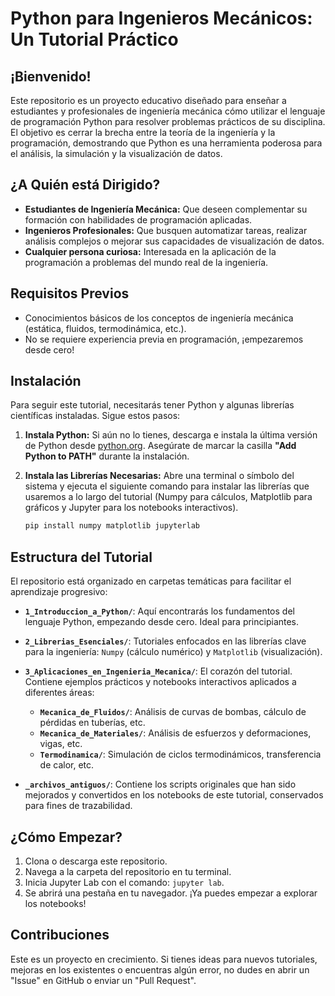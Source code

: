 # Python para Ingenieros Mecánicos: Un Tutorial Práctico

## ¡Bienvenido!

Este repositorio es un proyecto educativo diseñado para enseñar a estudiantes y profesionales de ingeniería mecánica cómo utilizar el lenguaje de programación Python para resolver problemas prácticos de su disciplina. El objetivo es cerrar la brecha entre la teoría de la ingeniería y la programación, demostrando que Python es una herramienta poderosa para el análisis, la simulación y la visualización de datos.

## ¿A Quién está Dirigido?

*   **Estudiantes de Ingeniería Mecánica:** Que deseen complementar su formación con habilidades de programación aplicadas.
*   **Ingenieros Profesionales:** Que busquen automatizar tareas, realizar análisis complejos o mejorar sus capacidades de visualización de datos.
*   **Cualquier persona curiosa:** Interesada en la aplicación de la programación a problemas del mundo real de la ingeniería.

## Requisitos Previos

*   Conocimientos básicos de los conceptos de ingeniería mecánica (estática, fluidos, termodinámica, etc.).
*   No se requiere experiencia previa en programación, ¡empezaremos desde cero!

## Instalación

Para seguir este tutorial, necesitarás tener Python y algunas librerías científicas instaladas. Sigue estos pasos:

1.  **Instala Python:** Si aún no lo tienes, descarga e instala la última versión de Python desde [python.org](https://www.python.org/downloads/). Asegúrate de marcar la casilla **"Add Python to PATH"** durante la instalación.

2.  **Instala las Librerías Necesarias:** Abre una terminal o símbolo del sistema y ejecuta el siguiente comando para instalar las librerías que usaremos a lo largo del tutorial (Numpy para cálculos, Matplotlib para gráficos y Jupyter para los notebooks interactivos).

    ```bash
    pip install numpy matplotlib jupyterlab
    ```

## Estructura del Tutorial

El repositorio está organizado en carpetas temáticas para facilitar el aprendizaje progresivo:

*   **`1_Introduccion_a_Python/`**: Aquí encontrarás los fundamentos del lenguaje Python, empezando desde cero. Ideal para principiantes.

*   **`2_Librerias_Esenciales/`**: Tutoriales enfocados en las librerías clave para la ingeniería: `Numpy` (cálculo numérico) y `Matplotlib` (visualización).

*   **`3_Aplicaciones_en_Ingenieria_Mecanica/`**: El corazón del tutorial. Contiene ejemplos prácticos y notebooks interactivos aplicados a diferentes áreas:
    *   **`Mecanica_de_Fluidos/`**: Análisis de curvas de bombas, cálculo de pérdidas en tuberías, etc.
    *   **`Mecanica_de_Materiales/`**: Análisis de esfuerzos y deformaciones, vigas, etc.
    *   **`Termodinamica/`**: Simulación de ciclos termodinámicos, transferencia de calor, etc.

*   **`_archivos_antiguos/`**: Contiene los scripts originales que han sido mejorados y convertidos en los notebooks de este tutorial, conservados para fines de trazabilidad.

## ¿Cómo Empezar?

1.  Clona o descarga este repositorio.
2.  Navega a la carpeta del repositorio en tu terminal.
3.  Inicia Jupyter Lab con el comando: `jupyter lab`.
4.  Se abrirá una pestaña en tu navegador. ¡Ya puedes empezar a explorar los notebooks!

## Contribuciones

Este es un proyecto en crecimiento. Si tienes ideas para nuevos tutoriales, mejoras en los existentes o encuentras algún error, no dudes en abrir un "Issue" en GitHub o enviar un "Pull Request".
